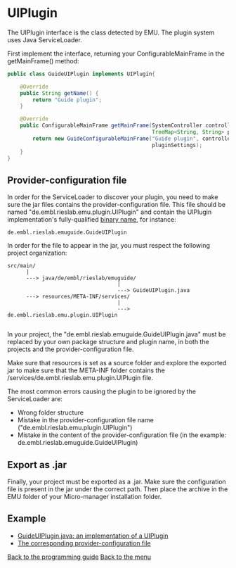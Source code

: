 # UIPlugin  

The UIPlugin interface is the class detected by EMU. The plugin system uses Java ServiceLoader. 

First implement the interface, returning your ConfigurableMainFrame in the getMainFrame() method:

```java
public class GuideUIPlugin implements UIPlugin{

	@Override
	public String getName() {
		return "Guide plugin";
	}

	@Override
	public ConfigurableMainFrame getMainFrame(SystemController controller,
                                              TreeMap<String, String> pluginSettings) {
        return new GuideConfigurableMainFrame("Guide plugin", controller,
                                              pluginSettings);
	}
}
```



## Provider-configuration file 

In order for the ServiceLoader to discover your plugin, you need to make sure the jar files contains the provider-configuration file. This file should be named "de.embl.rieslab.emu.plugin.UIPlugin" and contain the UIPlugin implementation's fully-qualified [binary name](https://docs.oracle.com/javase/7/docs/api/java/lang/ClassLoader.html#name), for instance:

```
de.embl.rieslab.emuguide.GuideUIPlugin
```

In order for the file to appear in the jar, you must respect the following project organization:

```
src/main/
      |
      ---> java/de/embl/rieslab/emuguide/
                                   |
                                   ---> GuideUIPlugin.java
      ---> resources/META-INF/services/
                                   |
                                   ---> de.embl.rieslab.emu.plugin.UIPlugin
              
```

In your project, the "de.embl.rieslab.emuguide.GuideUIPlugin.java" must be replaced by your own package structure and plugin name, in both the projects and the provider-configuration file. 

Make sure that resources is set as a source folder and explore the exported jar to make sure that the META-INF folder contains the /services/de.embl.rieslab.emu.plugin.UIPlugin file.

The most common errors causing the plugin to be ignored by the ServiceLoader are:

- Wrong folder structure
- Mistake in the provider-configuration file name ("de.embl.rieslab.emu.plugin.UIPlugin")
- Mistake in the content of the provider-configuration file (in the example: de.embl.rieslab.emuguide.GuideUIPlugin)



## Export as .jar

Finally, your project must be exported as a .jar. Make sure the configuration file is present in the jar under the correct path. Then place the archive in the EMU folder of your Micro-manager installation folder.



## Example

- [GuideUIPlugin.java: an implementation of a UIPlugin](https://github.com/jdeschamps/EMU-guide/tree/master/guide/src/main/java/de/embl/rieslab/emuguide)
- [The corresponding provider-configuration file]( https://github.com/jdeschamps/EMU-guide/tree/master/guide/src/main/resources/META-INF/services )



[Back to the programming guide](programmingguide.md)
[Back to the menu](index.md)